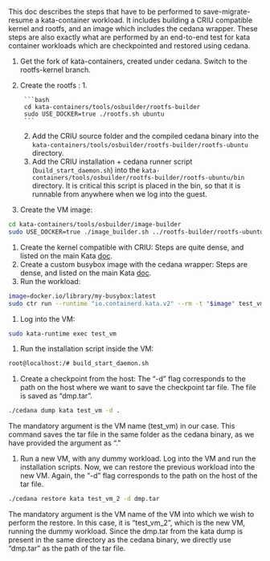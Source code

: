 This doc describes the steps that have to be performed to save-migrate-resume a kata-container workload. It includes building a CRIU compatible kernel and rootfs, and an image which includes the cedana wrapper. These steps are also exactly what are performed by an end-to-end test for kata container workloads which are checkpointed and restored using cedana. 

1. Get the fork of kata-containers, created under cedana. Switch to the rootfs-kernel branch. 
2. Create the rootfs : 
    1. 
        
        ```bash
        cd kata-containers/tools/osbuilder/rootfs-builder
        sudo USE_DOCKER=true ./rootfs.sh ubuntu 
        ```
        
    2. Add the CRIU source folder and the compiled cedana binary into the `kata-containers/tools/osbuilder/rootfs-builder/rootfs-ubuntu` directory. 
    3. Add the CRIU installation + cedana runner script (`build_start_daemon.sh`) into the `kata-containers/tools/osbuilder/rootfs-builder/rootfs-ubuntu/bin` directory. It is critical this script is placed in the bin, so that it is runnable from anywhere when we log into the guest. 
3. Create the VM image: 

```bash
cd kata-containers/tools/osbuilder/image-builder
sudo USE_DOCKER=true ./image_builder.sh ../rootfs-builder/rootfs-ubuntu/
```

1. Create the kernel compatible with CRIU: Steps are quite dense, and listed on the main Kata [doc](https://www.notion.so/Kata-Containers-architecture-9dfdd079e16740f6a07e6c0b3af1614e?pvs=21).
2. Create a custom busybox image with the cedana wrapper: Steps are dense, and listed on the main Kata [doc](https://www.notion.so/Kata-Containers-architecture-9dfdd079e16740f6a07e6c0b3af1614e?pvs=21). 
3. Run the workload: 

```bash
image=docker.io/library/my-busybox:latest
sudo ctr run --runtime "io.containerd.kata.v2" --rm -t "$image" test_vm cedana test.sh
```

1. Log into the VM: 

```bash
sudo kata-runtime exec test_vm
```

1. Run the installation script inside the VM: 

```bash
root@localhost:/# build_start_daemon.sh
```

1. Create a checkpoint from the host: The “-d” flag corresponds to the path on the host where we want to save the checkpoint tar file. The file is saved as “dmp.tar”.  

```bash
./cedana dump kata test_vm -d .
```

The mandatory argument is the VM name (test_vm) in our case. This command saves the tar file in the same folder as the cedana binary, as we have provided the argument as “.”

1. Run a new VM, with any dummy workload. Log into the VM and run the installation scripts. Now, we can restore the previous workload into the new VM. Again, the “-d” flag corresponds to the path on the host of the tar file. 

```bash
./cedana restore kata test_vm_2 -d dmp.tar
```

The mandatory argument is the VM name of the VM into which we wish to perform the restore. In this case, it is “test_vm_2”, which is the new VM, running the dummy workload. Since the dmp.tar from the kata dump is present in the same directory as the cedana binary, we directly use “dmp.tar” as the path of the tar file.
